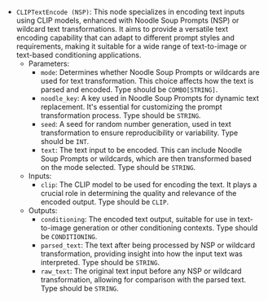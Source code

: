 - `CLIPTextEncode (NSP)`: This node specializes in encoding text inputs using CLIP models, enhanced with Noodle Soup Prompts (NSP) or wildcard text transformations. It aims to provide a versatile text encoding capability that can adapt to different prompt styles and requirements, making it suitable for a wide range of text-to-image or text-based conditioning applications.
    - Parameters:
        - `mode`: Determines whether Noodle Soup Prompts or wildcards are used for text transformation. This choice affects how the text is parsed and encoded. Type should be `COMBO[STRING]`.
        - `noodle_key`: A key used in Noodle Soup Prompts for dynamic text replacement. It's essential for customizing the prompt transformation process. Type should be `STRING`.
        - `seed`: A seed for random number generation, used in text transformation to ensure reproducibility or variability. Type should be `INT`.
        - `text`: The text input to be encoded. This can include Noodle Soup Prompts or wildcards, which are then transformed based on the mode selected. Type should be `STRING`.
    - Inputs:
        - `clip`: The CLIP model to be used for encoding the text. It plays a crucial role in determining the quality and relevance of the encoded output. Type should be `CLIP`.
    - Outputs:
        - `conditioning`: The encoded text output, suitable for use in text-to-image generation or other conditioning contexts. Type should be `CONDITIONING`.
        - `parsed_text`: The text after being processed by NSP or wildcard transformation, providing insight into how the input text was interpreted. Type should be `STRING`.
        - `raw_text`: The original text input before any NSP or wildcard transformation, allowing for comparison with the parsed text. Type should be `STRING`.
